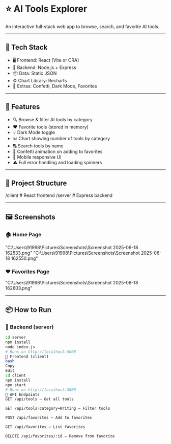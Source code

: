 # ⭐ AI Tools Explorer

An interactive full-stack web app to browse, search, and favorite AI tools.

---

## 🔧 Tech Stack

- 🖥️ Frontend: React (Vite or CRA)
- 🔗 Backend: Node.js + Express
- 📦 Data: Static JSON
- ⚙️ Chart Library: Recharts
- 🎉 Extras: Confetti, Dark Mode, Favorites

---

## 🚀 Features

- 🔍 Browse & filter AI tools by category
- ❤️ Favorite tools (stored in memory)
- 💡 Dark Mode toggle
- 📊 Chart showing number of tools by category
- 🔠 Search tools by name
- 🎉 Confetti animation on adding to favorites
- 📱 Mobile responsive UI
- ⚠️ Full error handling and loading spinners

---

## 📁 Project Structure

/client # React frontend
/server # Express backend

---

## 🖼️ Screenshots

### 🏠 Home Page
"C:\Users\91998\Pictures\Screenshots\Screenshot 2025-06-18 162533.png"
"C:\Users\91998\Pictures\Screenshots\Screenshot 2025-06-18 162550.png"

### ❤️ Favorites Page
"C:\Users\91998\Pictures\Screenshots\Screenshot 2025-06-18 162603.png"

---

## 📦 How to Run

### 🔹 Backend (server)

```bash
cd server
npm install
node index.js
# Runs on http://localhost:5000
🔹 Frontend (client)
bash
Copy
Edit
cd client
npm install
npm start
# Runs on http://localhost:3000
🔄 API Endpoints
GET /api/tools — Get all tools

GET /api/tools?category=Writing — Filter tools

POST /api/favorites — Add to favorites

GET /api/favorites — List favorites

DELETE /api/favorites/:id — Remove from favorite
